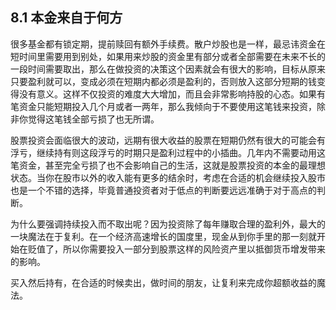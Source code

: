 ## 8.1 本金来自于何方
很多基金都有锁定期，提前赎回有额外手续费。散户炒股也是一样，最忌讳资金在短时间里需要用到别处，如果用来炒股的资金里有部分或者全部需要在未来不长的一段时间需要取出，那么在做投资的决策这个因素就会有很大的影响，目标从原来只要盈利就可以，变成必须在短期内都必须是盈利的，否则放入这部分短期的钱变得没有意义。这样不仅投资的难度大大增加，而且会非常影响持股的心态。如果有笔资金只能短期投入几个月或者一两年，那么我倾向于不要使用这笔钱来投资，除非你觉得这笔钱全部亏损了也无所谓。

股票投资会面临很大的波动，远期有很大收益的股票在短期仍然有很大的可能会有浮亏，继续持有则这段浮亏的时期只是盈利过程中的小插曲。几年内不需要动用这笔资金，甚至完全亏损了也不会影响自己的生活，这就是股票投资的本金的最理想状态。当你在股市以外的收入能有更多的结余时，考虑在合适的机会继续投入股市也是一个不错的选择，毕竟普通投资者对于低点的判断要远远准确于对于高点的判断。

为什么要强调持续投入而不取出呢？因为投资除了每年赚取合理的盈利外，最大的一块魔法在于复利。在一个经济高速增长的国度里，现金从到你手里的那一刻就开始在贬值了，所以你需要投入一部分到股票这样的风险资产里以抵御货币增发带来的影响。

买入然后持有，在合适的时候卖出，做时间的朋友，让复利来完成你超额收益的魔法。
